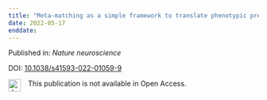 ```yaml
---
title: "Meta-matching as a simple framework to translate phenotypic predictive models from big to small data."
date: 2022-05-17
enddate:
---
```


Published in: *Nature neuroscience*

DOI: [10.1038/s41593-022-01059-9](https://doi.org/10.1038/s41593-022-01059-9)

<img src=https://upload.wikimedia.org/wikipedia/commons/thumb/0/0e/Closed_Access_logo_transparent.svg/1200px-Closed_Access_logo_transparent.svg.png alt="drawing" width="25" align="left"/> &nbsp;&nbsp;&nbsp;This publication is not available in Open Access.


